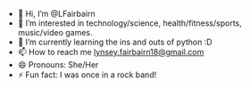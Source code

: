 - 👋 Hi, I’m @LFairbairn
- 👀 I’m interested in technology/science, health/fitness/sports, music/video games. 
- 🌱 I’m currently learning the ins and outs of python :D
- 📫 How to reach me lynsey.fairbairn18@gmail.com
- 😄 Pronouns: She/Her
- ⚡ Fun fact: I was once in a rock band!

<!---
LFairbairn/LFairbairn is a ✨ special ✨ repository because its `README.md` (this file) appears on your GitHub profile.
You can click the Preview link to take a look at your changes.
--->
